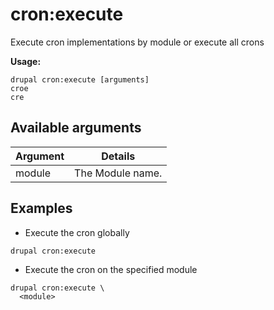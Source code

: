 # cron:execute
Execute cron implementations by module or execute all crons

**Usage:**
```
drupal cron:execute [arguments]
croe
cre
```

## Available arguments
Argument | Details
---------|-------------
module | The Module name.

## Examples
* Execute the cron globally
```
drupal cron:execute
```
* Execute the cron on the specified module
```
drupal cron:execute \
  <module>
```
